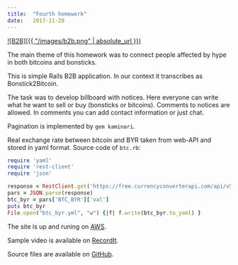 ```yaml
---
title:  "Fourth homework"
date:   2017-11-28
---
```

[![B2B]({{ "/images/b2b.png" | absolute_url }})][AWS]

The main theme of this homework was to connect people affected by hype in both bitcoins and bonsticks.

This is simple Rails B2B application. In our context it transcribes as Bonstick2Bitcoin.

The task was to develop billboard with notices.
Here everyone can write what he want to sell or buy (bonsticks or bitcoins).
Comments to notices are allowed. In comments you can add contact information or just chat.

Pagination is implemented by `gem kaminari`.

Real exchange rate between bitcoin and BYR taken from web-API and stored in yaml format.
Source code of `btc.rb`:
```ruby
require 'yaml'
require 'rest-client'
require 'json'

response = RestClient.get('https://free.currencyconverterapi.com/api/v5/convert?q=BTC_BYR&compact=y')
pars = JSON.parse(response)
btc_byr = pars['BTC_BYR']['val']
puts btc_byr
File.open("btc_byr.yml", "w") {|f| f.write(btc_byr.to_yaml) }
```

The site is up and runing on [AWS][AWS].

Sample video is available on [RecordIt][RecordIt].

Source files are available on [GitHub][GitHub].

[AWS]: http://ec2-18-217-123-149.us-east-2.compute.amazonaws.com/
[RecordIt]: http://recordit.co/9ogkqbJSKX
[GitHub]: https://github.com/dmlaziuk/bsuir-courses/tree/dm-homework-4/2017/DmLaziuk/b2b
